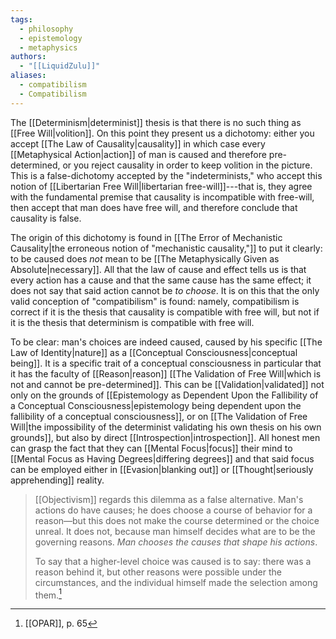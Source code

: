 ```yaml
---
tags:
  - philosophy
  - epistemology
  - metaphysics
authors:
  - "[[LiquidZulu]]"
aliases:
  - compatibilism
  - Compatibilism
---
```

The [[Determinism|determinist]] thesis is that there is no such thing as [[Free Will|volition]]. On this point they present us a dichotomy: either you accept [[The Law of Causality|causality]] in which case every [[Metaphysical Action|action]] of man is caused and therefore pre-determined, or you reject causality in order to keep volition in the picture. This is a false-dichotomy accepted by the "indeterminists," who accept this notion of [[Libertarian Free Will|libertarian free-will]]---that is, they agree with the fundamental premise that causality is incompatible with free-will, then accept that man does have free will, and therefore conclude that causality is false.

The origin of this dichotomy is found in [[The Error of Mechanistic Causality|the erroneous notion of "mechanistic causality,"]] to put it clearly: to be caused does *not* mean to be [[The Metaphysically Given as Absolute|necessary]]. All that the law of cause and effect tells us is that every action has a cause and that the same cause has the same effect; it does not say that said action cannot be *to choose*. It is on this that the only valid conception of "compatibilism" is found: namely, compatibilism is correct if it is the thesis that causality is compatible with free will, but not if it is the thesis that determinism is compatible with free will.

To be clear: man's choices are indeed caused, caused by his specific [[The Law of Identity|nature]] as a [[Conceptual Consciousness|conceptual being]]. It is a specific trait of a conceptual consciousness in particular that it has the faculty of [[Reason|reason]] [[The Validation of Free Will|which is not and cannot be pre-determined]]. This can be [[Validation|validated]] not only on the grounds of [[Epistemology as Dependent Upon the Fallibility of a Conceptual Consciousness|epistemology being dependent upon the fallibility of a conceptual consciousness]], or on [[The Validation of Free Will|the impossibility of the determinist validating his own thesis on his own grounds]], but also by direct [[Introspection|introspection]]. All honest men can grasp the fact that they can [[Mental Focus|focus]] their mind to [[Mental Focus as Having Degrees|differing degrees]] and that said focus can be employed either in [[Evasion|blanking out]] or [[Thought|seriously apprehending]] reality.

>[[Objectivism]] regards this dilemma as a false alternative. Man's actions do have causes; he does choose a course of behavior for a reason—but this does not make the course determined or the choice unreal. It does not, because man himself decides what are to be the governing reasons. *Man chooses the causes that shape his actions*. 
>
>To say that a higher-level choice was caused is to say: there was a reason behind it, but other reasons were possible under the circumstances, and the individual himself made the selection among them.[^1]

[^1]: [[OPAR]], p. 65